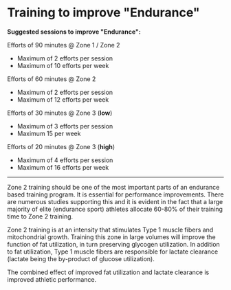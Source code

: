 # Training to improve "Endurance"

**Suggested sessions to improve "Endurance":**

Efforts of 90 minutes @ Zone 1 / Zone 2
* Maximum of 2 efforts per session
* Maximum of 10 efforts per week

Efforts of 60 minutes @ Zone 2
* Maximum of 2 efforts per session
* Maximum of 12 efforts per week

Efforts of 30 minutes @ Zone 3 (**low**)
* Maximum of 3 efforts per session
* Maximum 15 per week

Efforts of 20 minutes @ Zone 3 (**high**)
* Maximum of 4 efforts per session
* Maximum of 16 efforts per week

---

Zone 2 training should be one of the most important parts of an endurance based training program. It is essential for performance improvements. There are numerous studies supporting this and it is evident in the fact that a large majority of elite (endurance sport) athletes allocate 60-80% of their training time to Zone 2 training.

Zone 2 training is at an intensity that stimulates Type 1 muscle fibers and mitochondrial growth. Training this zone in large volumes will improve the function of fat utilization, in turn preserving glycogen utilization. In addition to fat utilization, Type 1 muscle fibers are responsible for lactate clearance (lactate being the by-product of glucose utilization).

The combined effect of improved fat utilization and lactate clearance is improved athletic performance.

